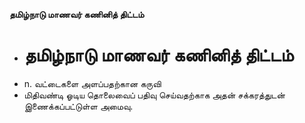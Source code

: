 **தமிழ்நாடு மாணவர் கணினித் திட்டம்**
- # தமிழ்நாடு மாணவர் கணினித் திட்டம்
- n. வட்டைகளை அளப்பதற்கான கருவி
- மிதிவண்டி ஓடிய தொலைவைப் பதிவு செய்வதற்காக அதன் சக்கரத்துடன் இணைக்கப்பட்டுள்ள அமைவு.

